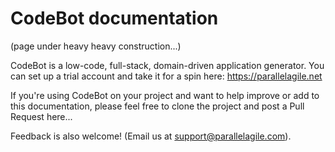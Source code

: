 # CodeBot documentation

(page under heavy heavy construction...)

CodeBot is a low-code, full-stack, domain-driven application generator. You can set up a trial account and
take it for a spin here:  https://parallelagile.net

If you're using CodeBot on your project and want to help improve or add to this documentation, please feel free to clone the project and post a Pull Request here...

Feedback is also welcome!  (Email us at support@parallelagile.com).
